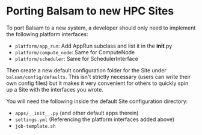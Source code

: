 # Porting Balsam to new HPC Sites

To port Balsam to a new system, a developer should only need to 
implement the following platform interfaces:

- `platform/app_run`: Add AppRun subclass and list it in the __init__.py
- `platform/compute_node`: Same for ComputeNode
- `platform/scheduler`: Same for SchedulerInterface

Then create a new default configuration folder for the Site under `balsam/config/defaults`.  This isn't strictly necessary (users can write their own config files) but it makes it very convenient for others to quickly spin up a Site with the interfaces you wrote.  

You will need the following inside the default Site configuration directory:

- `apps/__init__.py` (and other default apps therein)
- `settings.yml` (Referencing the platform interfaces added above)
- `job-template.sh`
